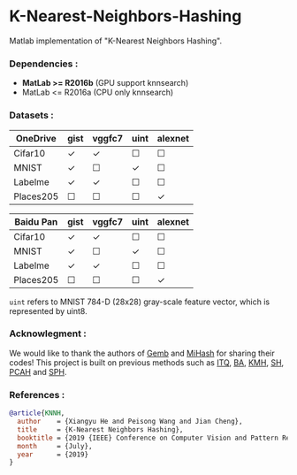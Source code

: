 # K-Nearest-Neighbors-Hashing
Matlab implementation of "K-Nearest Neighbors Hashing".

### Dependencies :
* **MatLab >= R2016b** (GPU support knnsearch)
* MatLab <= R2016a (CPU only knnsearch)


### Datasets :
OneDrive | gist | vggfc7 | uint | alexnet
------------ | ------------- | ------------- | ------------- | -------------
Cifar10 | ✓  | ✓  | ☐  | ☐ 
MNIST |✓ | ☐  | ✓ | ☐ 
Labelme | ✓ | ✓ | ☐  | ☐ 
Places205 | ☐  | ☐  | ☐  | ✓

Baidu Pan | gist | vggfc7 | uint | alexnet
------------ | ------------- | ------------- | ------------- | -------------
Cifar10 | ✓  | ✓  | ☐  | ☐ 
MNIST |✓ | ☐  | ✓ | ☐ 
Labelme | ✓ | ✓ | ☐  | ☐ 
Places205 | ☐  | ☐  | ☐  | ✓

`uint` refers to MNIST 784-D (28x28) gray-scale feature vector, which is represented by uint8.

### Acknowlegment :
We would like to thank the authors of [Gemb](https://github.com/hnanhtuan/Gemb) and [MiHash](https://github.com/fcakir/mihash) for sharing their codes! This project is built on previous methods such as [ITQ](http://www.cs.unc.edu/~lazebnik/publications/cvpr11_small_code.pdf), [BA](https://arxiv.org/abs/1501.00756), [KMH](http://kaiminghe.com/publications/cvpr13kmh.pdf), [SH](https://papers.nips.cc/paper/3383-spectral-hashing), [PCAH](http://www.ee.columbia.edu/ln/dvmm/publications/12/PAMI_SSHASH.pdf) and [SPH](https://sglab.kaist.ac.kr/Spherical_Hashing/Spherical_Hashing.pdf).

### References :
```bib
@article{KNNH,
  author    = {Xiangyu He and Peisong Wang and Jian Cheng},
  title     = {K-Nearest Neighbors Hashing},
  booktitle = {2019 {IEEE} Conference on Computer Vision and Pattern Recognition},
  month     = {July},
  year      = {2019}
}
```
